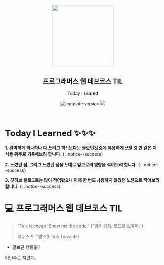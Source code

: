 <br/>
<p align="middle" >
  <img width="200px;" src="./src/images/prgms-logo.png"/>
</p>
<h2 align="middle">프로그래머스 웹 데브코스 TIL</h2>
<p align="middle">Today I Leared</p>
<p align="middle">
  <img src="https://img.shields.io/badge/version-1.0.0-blue?style=flat-square" alt="template version"/>
  <img src="https://img.shields.io/badge/language-md-md.svg?style=flat-square"/>
</p>

<p align="middle">
  <!-- <a href="#">☕ 블로그 링크</a> -->  
</p>

<br/>

# Today I Learned ✨✨✨

**1. 완벽하게 하나하나 다 쓰려고 하기보다는 몰랐던것 중에 유용하게 쓰일 것 만 같은 지식들 위주로 기록해보려 합니다.**
{: .notice--success}

**2. 느꼈던 점, 그리고 느꼈던 점을 토대로 앞으로의 방향을 적어보려 합니다.**
{: .notice--success}

**3. 깃허브 블로그로는 많이 적어봤으니 이제 한 번도 사용하지 않았던 노션으로 적어보려 합니다.**
{: .notice--success}

# 💻 프로그래머스 웹 데브코스 TIL

> "Talk is cheap. Show me the code."
> ("말은 쉽지, 코드를 보여줘.")
>
> 리누스 토르발스(Linus Torvalds)

- 말보단 행동을!!

이번주도 지렸다..
